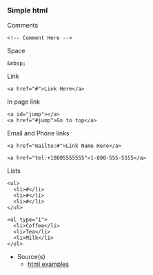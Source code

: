 ### Simple html

Comments

``<!-- Comment Here -->``

Space

`&nbsp;`

Link

`<a href="#">Link Here</a>`

In page link

```
<a id="jump"></a>
<a href="#jump">Go to top</a>
```
Email and Phone links

`<a href="mailto:#">Link Name Here</a>`

`<a href="tel:+18005555555">1-800-555-5555</a>`

Lists
```
<ul>
  <li>#</li>
  <li>#</li>
  <li>#</li>
</ul>

<ol type="1">
  <li>Coffee</li>
  <li>Tea</li>
  <li>Milk</li>
</ol> 
```

- Source(s)
  - [html examples](https://www.w3schools.com/html/default.asp)
